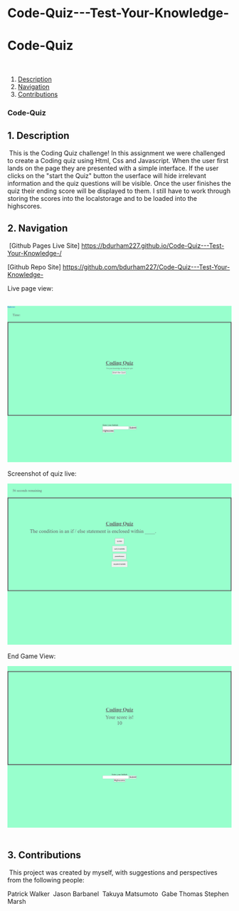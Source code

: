 # Code-Quiz---Test-Your-Knowledge-


# Code-Quiz
​
1. [Description](#desc)
2. [Navigation](#nav)
3. [Contributions](#contrib)
​
​
### Code-Quiz
<a name="desc"></a>
## 1. Description
​
This is the Coding Quiz challenge! In this assignment we were challenged to create a Coding quiz using Html, Css and Javascript. When the user first lands on the page they are presented with a simple interface. If the user clicks on the "start the Quiz" button the userface will hide irrelevant information and the quiz questions will be visible. Once the user finishes the quiz their ending score will be displayed to them. I still have to work through storing the scores into the localstorage and to be loaded into the highscores.
​
<a name="nav"></a>
## 2. Navigation
​
[Github Pages Live Site] https://bdurham227.github.io/Code-Quiz---Test-Your-Knowledge-/

[Github Repo Site] https://github.com/bdurham227/Code-Quiz---Test-Your-Knowledge-

Live page view: 


​
​![ScreenShot](assets\images\codequizimage3.png "ScreenShot")

Screenshot of quiz live:

![ScreenShot](assets\images\codequizimg2.png "ScreenShot")

End Game View:

![ScreenShot](assets\images\codequizimage1.png "ScreenShot")
​

<a name="contrib"></a>
## 3. Contributions
​
This project was created by myself, with suggestions and perspectives from the following people:

Patrick Walker
​
Jason Barbanel
​
Takuya Matsumoto
​
Gabe Thomas
​
Stephen Marsh
